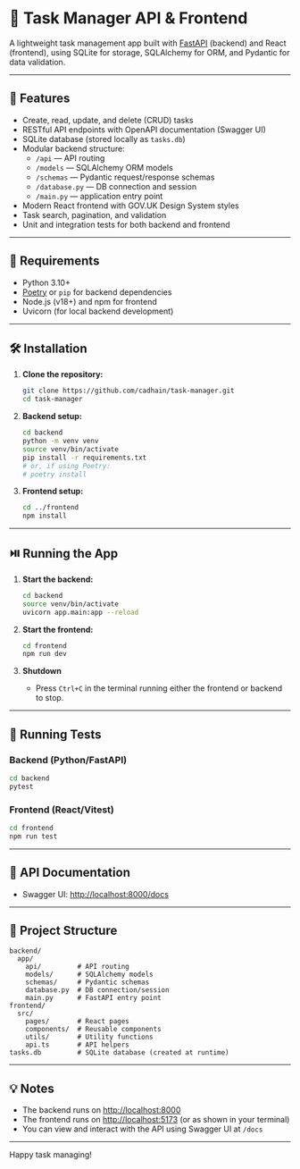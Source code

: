 # 📝 Task Manager API & Frontend

A lightweight task management app built with [FastAPI](https://fastapi.tiangolo.com/) (backend) and React (frontend), using SQLite for storage, SQLAlchemy for ORM, and Pydantic for data validation.

---

## 🚀 Features

- Create, read, update, and delete (CRUD) tasks
- RESTful API endpoints with OpenAPI documentation (Swagger UI)
- SQLite database (stored locally as `tasks.db`)
- Modular backend structure:
  - `/api` — API routing
  - `/models` — SQLAlchemy ORM models
  - `/schemas` — Pydantic request/response schemas
  - `/database.py` — DB connection and session
  - `/main.py` — application entry point
- Modern React frontend with GOV.UK Design System styles
- Task search, pagination, and validation
- Unit and integration tests for both backend and frontend

---

## 🧰 Requirements

- Python 3.10+
- [Poetry](https://python-poetry.org/) or `pip` for backend dependencies
- Node.js (v18+) and npm for frontend
- Uvicorn (for local backend development)

---

## 🛠️ Installation

1. **Clone the repository:**

   ```bash
   git clone https://github.com/cadhain/task-manager.git
   cd task-manager
   ```

2. **Backend setup:**

   ```bash
   cd backend
   python -m venv venv
   source venv/bin/activate
   pip install -r requirements.txt
   # or, if using Poetry:
   # poetry install
   ```

3. **Frontend setup:**

   ```bash
   cd ../frontend
   npm install
   ```

---

## ⏯️ Running the App

1. **Start the backend:**

   ```bash
   cd backend
   source venv/bin/activate
   uvicorn app.main:app --reload
   ```

2. **Start the frontend:**

   ```bash
   cd frontend
   npm run dev
   ```

3. **Shutdown**

   - Press `Ctrl+C` in the terminal running either the frontend or backend to stop.

---

## 🧪 Running Tests

### Backend (Python/FastAPI)

```bash
cd backend
pytest
```

### Frontend (React/Vitest)

```bash
cd frontend
npm run test
```

---

## 📖 API Documentation

- Swagger UI: [http://localhost:8000/docs](http://localhost:8000/docs)

---

## 📁 Project Structure

```
backend/
  app/
    api/         # API routing
    models/      # SQLAlchemy models
    schemas/     # Pydantic schemas
    database.py  # DB connection/session
    main.py      # FastAPI entry point
frontend/
  src/
    pages/       # React pages
    components/  # Reusable components
    utils/       # Utility functions
    api.ts       # API helpers
tasks.db         # SQLite database (created at runtime)
```

---

## 💡 Notes

- The backend runs on [http://localhost:8000](http://localhost:8000)
- The frontend runs on [http://localhost:5173](http://localhost:5173) (or as shown in your terminal)
- You can view and interact with the API using Swagger UI at `/docs`

---

Happy task managing!
